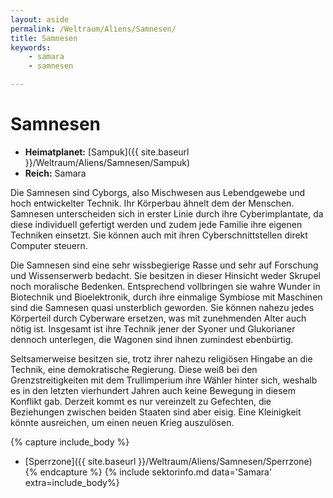 ```yaml
---
layout: aside
permalink: /Weltraum/Aliens/Samnesen/
title: Samnesen
keywords:
    - samara
    - samnesen

---
```


# Samnesen

- **Heimatplanet:** [Sampuk]({{ site.baseurl }}/Weltraum/Aliens/Samnesen/Sampuk)
- **Reich:** Samara

Die Samnesen sind Cyborgs, also Mischwesen aus Lebendgewebe und hoch entwickelter Technik. Ihr Körperbau ähnelt dem der Menschen. Samnesen unterscheiden sich in erster Linie durch ihre Cyberimplantate, da diese individuell gefertigt werden und zudem jede Familie ihre eigenen Techniken einsetzt. Sie können auch mit ihren Cyberschnittstellen direkt Computer steuern.

Die Samnesen sind eine sehr wissbegierige Rasse und sehr auf Forschung und Wissenserwerb bedacht. Sie besitzen in dieser Hinsicht weder Skrupel noch moralische Bedenken. Entsprechend vollbringen sie wahre Wunder in Biotechnik und Bioelektronik, durch ihre einmalige Symbiose mit Maschinen sind die Samnesen quasi unsterblich geworden. Sie können nahezu jedes Körperteil durch Cyberware ersetzen, was mit zunehmenden Alter auch nötig ist. Insgesamt ist ihre Technik jener der Syoner und Glukorianer dennoch unterlegen, die Wagonen sind ihnen zumindest ebenbürtig.

Seltsamerweise besitzen sie, trotz ihrer nahezu religiösen Hingabe an die Technik, eine demokratische Regierung. Diese weiß bei den Grenzstreitigkeiten mit dem Trullimperium ihre Wähler hinter sich, weshalb es in den letzten vierhundert Jahren auch keine Bewegung in diesem Konflikt gab. Derzeit kommt es nur vereinzelt zu Gefechten, die Beziehungen zwischen beiden Staaten sind aber eisig. Eine Kleinigkeit könnte ausreichen, um einen neuen Krieg auszulösen.

{% capture include_body %}
- [Sperrzone]({{ site.baseurl }}/Weltraum/Aliens/Samnesen/Sperrzone)
{% endcapture %}
{% include sektorinfo.md data='Samara' extra=include_body%}
